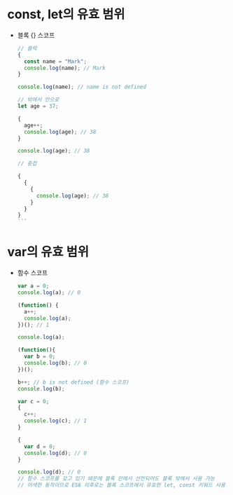 # const, let의 유효 범위
- 블록 {} 스코프
  ``````javascript
  // 블럭
  {
    const name = "Mark";
    console.log(name); // Mark
  }

  console.log(name); // name is not defined

  // 밖에서 안으로
  let age = 37;

  {
    age++;
    console.log(age); // 38
  }

  console.log(age); // 38

  // 중첩

  {
    {
      {
        console.log(age); // 38
      }
    }
  }
  ```

# var의 유효 범위
- 함수 스코프
  ```javascript
  var a = 0;
  console.log(a); // 0

  (function() {
    a++;
    console.log(a);
  })(); // 1

  console.log(a);
  ```
  ```javascript
  (function(){
    var b = 0;
    console.log(b); // 0
  })();

  b++; // b is not defined (함수 스코프)
  console.log(b);
  ```
  ```javascript
  var c = 0;
  {
    c++;
    console.log(c); // 1
  }

  {
    var d = 0;
    console.log(d); // 0
  }

  console.log(d); // 0
  // 함수 스코프를 갖고 있기 때문에 블록 안에서 선언되어도 블록 밖에서 사용 가능
  // 어색한 동작이므로 ES6 이후로는 블록 스코프에서 유효한 let, const 키워드 사용 권장
  ```